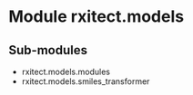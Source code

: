 Module rxitect.models
=====================

Sub-modules
-----------
* rxitect.models.modules
* rxitect.models.smiles_transformer